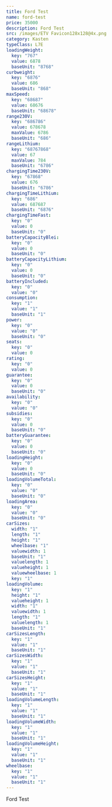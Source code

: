 ```yaml
---
title: Ford Test
name: ford-test
price: 35000
description: F﻿ord Test
src: /images/ETV Favicon128x128@4x.png
category: Kasten
typeClass: L7E
loadingWeight:
  key: "767"
  value: 6878
  baseUnit: "8768"
curbweight:
  key: "6876"
  value: 686
  baseUnit: "868"
maxSpeed:
  key: "68687"
  value: 68676
  baseUnit: "68678"
range230V:
  key: "686786"
  value: 678678
  maxValue: 6786
  baseUnit: "686"
rangeLithium:
  key: "68767868"
  value: 67
  maxValue: 784
  baseUnit: "6786"
chargingTime230V:
  key: "67868"
  value: 676
  baseUnit: "6786"
chargingTimeLithium:
  key: "686"
  value: 687687
  baseUnit: "6876"
chargingTimeFast:
  key: "0"
  value: 0
  baseUnit: "0"
batteryCapacityBlei:
  key: "0"
  value: 0
  baseUnit: "0"
batteryCapacityLithium:
  key: "0"
  value: 0
  baseUnit: "0"
batteryIncluded:
  key: "0"
  value: "0"
consumption:
  key: "1"
  value: "1"
  baseUnit: "1"
power:
  key: "0"
  value: "0"
  baseUnit: "0"
seats:
  key: "0"
  value: 0
rating:
  key: "0"
  value: 0
guarantee:
  key: "0"
  value: 0
  baseUnit: "0"
availability:
  key: "0"
  value: "0"
subsidies:
  key: "0"
  value: 0
  baseUnit: "0"
batteryGuarantee:
  key: "0"
  value: 0
  baseUnit: "0"
loadingHeight:
  key: "0"
  value: 0
  baseUnit: "0"
loadingVolumeTotal:
  key: "0"
  value: "0"
  baseUnit: "0"
loadingArea:
  key: "0"
  value: "0"
  baseUnit: "0"
carSizes:
  width: "1"
  length: "1"
  height: "1"
  wheelbase: "1"
  valuewidth: 1
  baseUnit: "1"
  valuelength: 1
  valueheight: 1
  valuewheelbase: 1
  key: "1"
loadingVolume:
  key: "1"
  height: "1"
  valueheight: 1
  width: "1"
  valuewidth: 1
  length: "1"
  valuelength: 1
  baseUnit: "1"
carSizesLength:
  key: "1"
  value: "1"
  baseUnit: "1"
carSizesWidth:
  key: "1"
  value: "1"
  baseUnit: "1"
carSizesHeight:
  key: "1"
  value: "1"
  baseUnit: "1"
loadingVolumeLength:
  key: "1"
  value: "1"
  baseUnit: "1"
loadingVolumeWidth:
  key: "1"
  value: "1"
  baseUnit: "1"
loadingVolumeHeight:
  key: "1"
  value: "1"
  baseUnit: "1"
wheelbase:
  key: "1"
  value: "1"
  baseUnit: "1"
---
```

F﻿ord Test